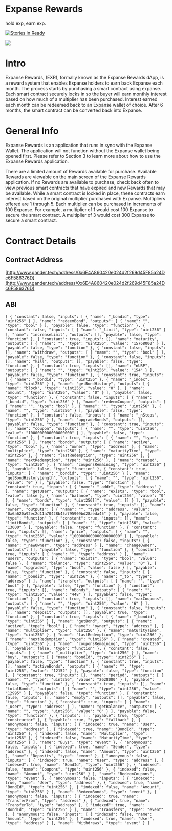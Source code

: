 # Expanse Rewards
hold exp, earn exp.

[![Stories in Ready](https://badge.waffle.io/expanse-org/bond-dapp.png?label=ready&title=Ready)](http://waffle.io/expanse-org/bond-dapp)

![](https://github.com/expanse-org/exr-dapp/raw/master/app/public/img/EXR_Logo.png)

# Intro

Expanse Rewards, (EXR), formally known as the Expanse Rewards dApp, is a reward system that enables Expanse holders to earn back Expanse each month. The process starts by purchasing a smart contract using expanse. Each smart contract securely locks in so the buyer will earn monthly interest based on how much of a multiplier has been purchased. Interest earned each month can be redeemed back to an Expanse wallet of choice. After 6 months, the smart contract can be converted back into Expanse.

# General Info

Expanse Rewards is an application that runs in sync with the Expanse Wallet. The application will not function without the Expanse wallet being opened first. Please refer to Section 3 to learn more about how to use the Expanse Rewards application.

There are a limited amount of Rewards available for purchase.  Available Rewards are viewable on the main screen of the Expanse Rewards application. If no Rewards are available to purchase, check back often to view previous smart contracts that have expired and new Rewards that may be available. While a smart contract is locked in place, these contracts earn interest based on the original multiplier purchased with Expanse. Multipliers offered are 1 through 5.  Each multiplier can be purchased in increments of 100 Expanse. For example, a multiplier of 1 would cost 100 Expanse to secure the smart contract. A multiplier of 3 would cost 300 Expanse to secure a smart contract.

# Contract Details

## Contract Address
[http://www.gander.tech/address/0x6E4A860420e024d2f269d45F85a24Dc6F586376D](http://www.gander.tech/address/0x6E4A860420e024d2f269d45F85a24Dc6F586376D)

## ABI
```
[ { "constant": false, "inputs": [ { "name": "_bondid", "type": "uint256" } ], "name": "redeemBond", "outputs": [ { "name": "", "type": "bool" } ], "payable": false, "type": "function" }, { "constant": false, "inputs": [ { "name": "_limit", "type": "uint256" } ], "name": "increaseLimit", "outputs": [], "payable": false, "type": "function" }, { "constant": true, "inputs": [], "name": "maturity", "outputs": [ { "name": "", "type": "uint256", "value": "15768000" } ], "payable": false, "type": "function" }, { "constant": false, "inputs": [], "name": "withdraw", "outputs": [ { "name": "", "type": "bool" } ], "payable": false, "type": "function" }, { "constant": false, "inputs": [], "name": "kill", "outputs": [], "payable": false, "type": "function" }, { "constant": true, "inputs": [], "name": "nUBP", "outputs": [ { "name": "", "type": "uint256", "value": "154" } ], "payable": false, "type": "function" }, { "constant": true, "inputs": [ { "name": "_bondid", "type": "uint256" }, { "name": "_index", "type": "uint256" } ], "name": "getBondHistory", "outputs": [ { "name": "block", "type": "uint256", "value": "0" }, { "name": "amount", "type": "uint256", "value": "0" } ], "payable": false, "type": "function" }, { "constant": false, "inputs": [ { "name": "_bondid", "type": "uint256" } ], "name": "redeemCoupon", "outputs": [ { "name": "", "type": "bool" }, { "name": "", "type": "uint256" }, { "name": "", "type": "uint256" } ], "payable": false, "type": "function" }, { "constant": false, "inputs": [ { "name": "_nSteps", "type": "uint256" } ], "name": "upgradeBonds", "outputs": [], "payable": false, "type": "function" }, { "constant": true, "inputs": [], "name": "coupon", "outputs": [ { "name": "", "type": "uint256", "value": "1000000000000000000" } ], "payable": false, "type": "function" }, { "constant": true, "inputs": [ { "name": "", "type": "uint256" } ], "name": "bonds", "outputs": [ { "name": "active", "type": "bool" }, { "name": "owner", "type": "address" }, { "name": "multiplier", "type": "uint256" }, { "name": "maturityTime", "type": "uint256" }, { "name": "lastRedemption", "type": "uint256" }, { "name": "nextRedemption", "type": "uint256" }, { "name": "created", "type": "uint256" }, { "name": "couponsRemaining", "type": "uint256" } ], "payable": false, "type": "function" }, { "constant": true, "inputs": [ { "name": "_bondid", "type": "uint256" } ], "name": "getBondHistoryLength", "outputs": [ { "name": "", "type": "uint256", "value": "0" } ], "payable": false, "type": "function" }, { "constant": true, "inputs": [ { "name": "_addr", "type": "address" } ], "name": "getUser", "outputs": [ { "name": "exists", "type": "bool", "value": false }, { "name": "balance", "type": "uint256", "value": "0" }, { "name": "bonds", "type": "uint256[]", "value": [] } ], "payable": false, "type": "function" }, { "constant": true, "inputs": [], "name": "owner", "outputs": [ { "name": "", "type": "address", "value": "0x6a620a92ec2d11a70428b45a795909bd28aeda45" } ], "payable": false, "type": "function" }, { "constant": true, "inputs": [], "name": "limitBonds", "outputs": [ { "name": "", "type": "uint256", "value": "13000" } ], "payable": false, "type": "function" }, { "constant": true, "inputs": [], "name": "price", "outputs": [ { "name": "", "type": "uint256", "value": "100000000000000000000" } ], "payable": false, "type": "function" }, { "constant": false, "inputs": [ { "name": "_newOwner", "type": "address" } ], "name": "changeOwner", "outputs": [], "payable": false, "type": "function" }, { "constant": true, "inputs": [ { "name": "", "type": "address" } ], "name": "users", "outputs": [ { "name": "exists", "type": "bool", "value": false }, { "name": "balance", "type": "uint256", "value": "0" }, { "name": "upgraded", "type": "bool", "value": false } ], "payable": false, "type": "function" }, { "constant": false, "inputs": [ { "name": "_bondid", "type": "uint256" }, { "name": "_to", "type": "address" } ], "name": "transfer", "outputs": [ { "name": "", "type": "bool" } ], "payable": false, "type": "function" }, { "constant": true, "inputs": [], "name": "nBonds", "outputs": [ { "name": "", "type": "uint256", "value": "448" } ], "payable": false, "type": "function" }, { "constant": true, "inputs": [], "name": "maxCoupons", "outputs": [ { "name": "", "type": "uint256", "value": "6" } ], "payable": false, "type": "function" }, { "constant": false, "inputs": [], "name": "deposit", "outputs": [], "payable": true, "type": "function" }, { "constant": true, "inputs": [ { "name": "_bondid", "type": "uint256" } ], "name": "getBond", "outputs": [ { "name": "active", "type": "bool" }, { "name": "owner", "type": "address" }, { "name": "multiplier", "type": "uint256" }, { "name": "maturityTime", "type": "uint256" }, { "name": "lastRedemption", "type": "uint256" }, { "name": "nextRedemption", "type": "uint256" }, { "name": "created", "type": "uint256" }, { "name": "couponsRemaining", "type": "uint256" } ], "payable": false, "type": "function" }, { "constant": false, "inputs": [ { "name": "_multiplier", "type": "uint256" } ], "name": "buy", "outputs": [ { "name": "bondId", "type": "uint256" } ], "payable": false, "type": "function" }, { "constant": true, "inputs": [], "name": "activeBonds", "outputs": [ { "name": "", "type": "uint256", "value": "12152" } ], "payable": false, "type": "function" }, { "constant": true, "inputs": [], "name": "period", "outputs": [ { "name": "", "type": "uint256", "value": "2628000" } ], "payable": false, "type": "function" }, { "constant": true, "inputs": [], "name": "totalBonds", "outputs": [ { "name": "", "type": "uint256", "value": "12995" } ], "payable": false, "type": "function" }, { "constant": false, "inputs": [], "name": "empty", "outputs": [], "payable": false, "type": "function" }, { "constant": true, "inputs": [ { "name": "_user", "type": "address" } ], "name": "getBalance", "outputs": [ { "name": "", "type": "uint256", "value": "0" } ], "payable": false, "type": "function" }, { "inputs": [], "payable": true, "type": "constructor" }, { "payable": true, "type": "fallback" }, { "anonymous": false, "inputs": [ { "indexed": true, "name": "User", "type": "address" }, { "indexed": true, "name": "BondId", "type": "uint256" }, { "indexed": false, "name": "Multiplier", "type": "uint256" }, { "indexed": false, "name": "MaturityTime", "type": "uint256" } ], "name": "Buys", "type": "event" }, { "anonymous": false, "inputs": [ { "indexed": true, "name": "Sender", "type": "address" }, { "indexed": false, "name": "Amount", "type": "uint256" } ], "name": "Deposits", "type": "event" }, { "anonymous": false, "inputs": [ { "indexed": true, "name": "User", "type": "address" }, { "indexed": true, "name": "BondId", "type": "uint256" }, { "indexed": false, "name": "Coupons", "type": "uint256" }, { "indexed": false, "name": "Amount", "type": "uint256" } ], "name": "RedeemCoupons", "type": "event" }, { "anonymous": false, "inputs": [ { "indexed": true, "name": "User", "type": "address" }, { "indexed": true, "name": "BondId", "type": "uint256" }, { "indexed": false, "name": "Amount", "type": "uint256" } ], "name": "RedeemBonds", "type": "event" }, { "anonymous": false, "inputs": [ { "indexed": true, "name": "TransferFrom", "type": "address" }, { "indexed": true, "name": "TransferTo", "type": "address" }, { "indexed": true, "name": "BondId", "type": "uint256" } ], "name": "Transfers", "type": "event" }, { "anonymous": false, "inputs": [ { "indexed": false, "name": "Amount", "type": "uint256" }, { "indexed": true, "name": "User", "type": "address" } ], "name": "Withdraws", "type": "event" } ]
```
